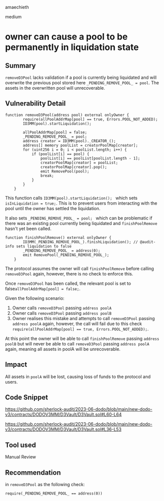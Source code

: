 amaechieth

medium

# owner can cause a pool to be permanently in liquidation state

## Summary

`removeD3Pool` lacks validation if a pool is currently being liquidated and will overwrite the previous pool stored here `_PENDING_REMOVE_POOL_ = pool`. The assets in the overwritten pool will unrecoverable.

## Vulnerability Detail

```solidity
function removeD3Pool(address pool) external onlyOwner {
        require(allPoolAddrMap[pool] == true, Errors.POOL_NOT_ADDED);
        ID3MM(pool).startLiquidation(); 

        allPoolAddrMap[pool] = false;
        _PENDING_REMOVE_POOL_ = pool; 
        address creator = ID3MM(pool)._CREATOR_();
        address[] memory poolList = creatorPoolMap[creator];
        for (uint256 i = 0; i < poolList.length; i++) {
            if (poolList[i] == pool) {
                poolList[i] == poolList[poolList.length - 1]; 
                creatorPoolMap[creator] = poolList;
                creatorPoolMap[creator].pop();
                emit RemovePool(pool);
                break;
            }
        }
    }
```

This function calls `ID3MM(pool).startLiquidation(); ` which sets `isInLiquidation = true;`. This is to prevent users from interacting with the pool until the owner has settled the liquidation.

It also sets `_PENDING_REMOVE_POOL_ = pool; ` which can be problematic if there was an existing pool currently being liquidated and `finishPoolRemove` hasn't yet been called.

```solidity
function finishPoolRemove() external onlyOwner {
        ID3MM(_PENDING_REMOVE_POOL_).finishLiquidation(); // @audit-info sets liquidation to false
        _PENDING_REMOVE_POOL_ = address(0);
        emit RemovePool(_PENDING_REMOVE_POOL_);
    }
```

The protocol assumes the owner will call `finishPoolRemove` before calling `removeD3Pool` again, however, there is no check to enforce this.

Once `removeD3Pool` has been called, the relevant pool is set to false`allPoolAddrMap[pool] = false;`. 

Given the following scenario:

1. Owner calls `removeD3Pool` passing `address poolA`
2. Owner calls `removeD3Pool` passing `address poolB`
3. Owner realises this mistake and attempts to call `removeD3Pool` passing `address poolA` again, however, the call will fail due to this check `require(allPoolAddrMap[pool] == true, Errors.POOL_NOT_ADDED);`.

At this point the owner will be able to call `finishPoolRemove` passing `address poolB` but will never be able to call `removeD3Pool` passing `address poolA` again, meaning all assets in poolA will be unrecoverable.

## Impact

All assets in `poolA` will be lost, causing loss of funds to the protocol and users.

## Code Snippet

https://github.com/sherlock-audit/2023-06-dodo/blob/main/new-dodo-v3/contracts/DODOV3MM/D3Vault/D3Vault.sol#L60-L64

https://github.com/sherlock-audit/2023-06-dodo/blob/main/new-dodo-v3/contracts/DODOV3MM/D3Vault/D3Vault.sol#L36-L53

## Tool used

Manual Review

## Recommendation

in `removeD3Pool` as the following check:

`require(_PENDING_REMOVE_POOL_ == address(0))`